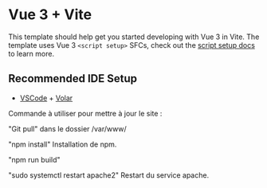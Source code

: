 # Vue 3 + Vite

This template should help get you started developing with Vue 3 in Vite. The template uses Vue 3 `<script setup>` SFCs, check out the [script setup docs](https://v3.vuejs.org/api/sfc-script-setup.html#sfc-script-setup) to learn more.

## Recommended IDE Setup

- [VSCode](https://code.visualstudio.com/) + [Volar](https://marketplace.visualstudio.com/items?itemName=johnsoncodehk.volar)

Commande à utiliser pour mettre à jour le site :

"Git pull" dans le dossier /var/www/

"npm install" Installation de npm.

"npm run build" 

"sudo systemctl restart apache2" Restart du service apache.

